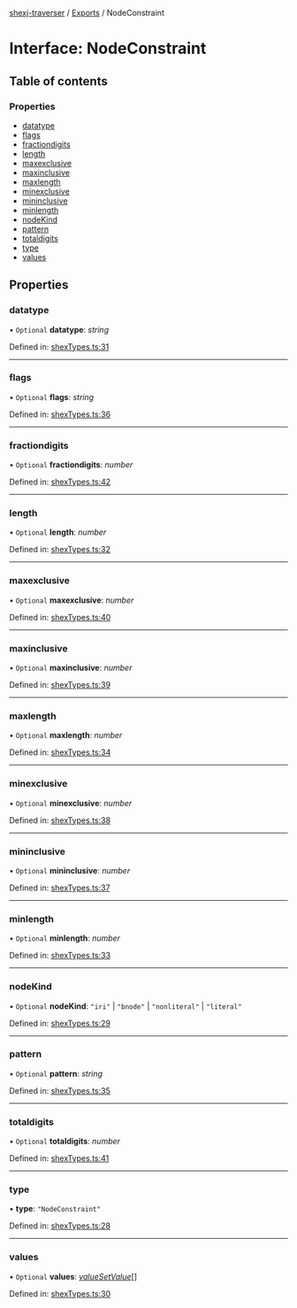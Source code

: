 [shexj-traverser](../README.md) / [Exports](../modules.md) / NodeConstraint

# Interface: NodeConstraint

## Table of contents

### Properties

- [datatype](nodeconstraint.md#datatype)
- [flags](nodeconstraint.md#flags)
- [fractiondigits](nodeconstraint.md#fractiondigits)
- [length](nodeconstraint.md#length)
- [maxexclusive](nodeconstraint.md#maxexclusive)
- [maxinclusive](nodeconstraint.md#maxinclusive)
- [maxlength](nodeconstraint.md#maxlength)
- [minexclusive](nodeconstraint.md#minexclusive)
- [mininclusive](nodeconstraint.md#mininclusive)
- [minlength](nodeconstraint.md#minlength)
- [nodeKind](nodeconstraint.md#nodekind)
- [pattern](nodeconstraint.md#pattern)
- [totaldigits](nodeconstraint.md#totaldigits)
- [type](nodeconstraint.md#type)
- [values](nodeconstraint.md#values)

## Properties

### datatype

• `Optional` **datatype**: *string*

Defined in: [shexTypes.ts:31](https://github.com/o-development/shexj-traverser/blob/a00dc5a/lib/shexTypes.ts#L31)

___

### flags

• `Optional` **flags**: *string*

Defined in: [shexTypes.ts:36](https://github.com/o-development/shexj-traverser/blob/a00dc5a/lib/shexTypes.ts#L36)

___

### fractiondigits

• `Optional` **fractiondigits**: *number*

Defined in: [shexTypes.ts:42](https://github.com/o-development/shexj-traverser/blob/a00dc5a/lib/shexTypes.ts#L42)

___

### length

• `Optional` **length**: *number*

Defined in: [shexTypes.ts:32](https://github.com/o-development/shexj-traverser/blob/a00dc5a/lib/shexTypes.ts#L32)

___

### maxexclusive

• `Optional` **maxexclusive**: *number*

Defined in: [shexTypes.ts:40](https://github.com/o-development/shexj-traverser/blob/a00dc5a/lib/shexTypes.ts#L40)

___

### maxinclusive

• `Optional` **maxinclusive**: *number*

Defined in: [shexTypes.ts:39](https://github.com/o-development/shexj-traverser/blob/a00dc5a/lib/shexTypes.ts#L39)

___

### maxlength

• `Optional` **maxlength**: *number*

Defined in: [shexTypes.ts:34](https://github.com/o-development/shexj-traverser/blob/a00dc5a/lib/shexTypes.ts#L34)

___

### minexclusive

• `Optional` **minexclusive**: *number*

Defined in: [shexTypes.ts:38](https://github.com/o-development/shexj-traverser/blob/a00dc5a/lib/shexTypes.ts#L38)

___

### mininclusive

• `Optional` **mininclusive**: *number*

Defined in: [shexTypes.ts:37](https://github.com/o-development/shexj-traverser/blob/a00dc5a/lib/shexTypes.ts#L37)

___

### minlength

• `Optional` **minlength**: *number*

Defined in: [shexTypes.ts:33](https://github.com/o-development/shexj-traverser/blob/a00dc5a/lib/shexTypes.ts#L33)

___

### nodeKind

• `Optional` **nodeKind**: ``"iri"`` \| ``"bnode"`` \| ``"nonliteral"`` \| ``"literal"``

Defined in: [shexTypes.ts:29](https://github.com/o-development/shexj-traverser/blob/a00dc5a/lib/shexTypes.ts#L29)

___

### pattern

• `Optional` **pattern**: *string*

Defined in: [shexTypes.ts:35](https://github.com/o-development/shexj-traverser/blob/a00dc5a/lib/shexTypes.ts#L35)

___

### totaldigits

• `Optional` **totaldigits**: *number*

Defined in: [shexTypes.ts:41](https://github.com/o-development/shexj-traverser/blob/a00dc5a/lib/shexTypes.ts#L41)

___

### type

• **type**: ``"NodeConstraint"``

Defined in: [shexTypes.ts:28](https://github.com/o-development/shexj-traverser/blob/a00dc5a/lib/shexTypes.ts#L28)

___

### values

• `Optional` **values**: [*valueSetValue*](../modules.md#valuesetvalue)[]

Defined in: [shexTypes.ts:30](https://github.com/o-development/shexj-traverser/blob/a00dc5a/lib/shexTypes.ts#L30)
